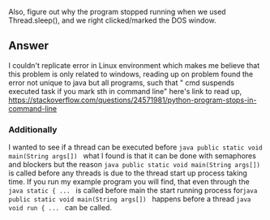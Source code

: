 Also, figure out why the program stopped running when we used 
Thread.sleep(), and we right clicked/marked the DOS window. 


## Answer 
I couldn't replicate error in Linux environment which makes me believe that this problem is only related to windows, reading up on problem found the error not unique to java but all programs, such that " cmd suspends executed task if you mark sth in command line" here's link to read up,
https://stackoverflow.com/questions/24571981/python-program-stops-in-command-line

### Additionally 
I wanted to see if a thread can be executed before ```java public static void main(String args[]) ```
what I found is that it can be done with semaphores and blockers but the reason ```java public static void main(String args[]) ``` is called before any threads is due to the thread start up process taking time. If you run my example program you will find, that even through the ```java static { ... ``` is called before main the start running process for```java public static void main(String args[]) ```  happens before a thread ```java void run { ... ``` can be called. 
